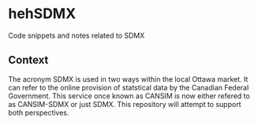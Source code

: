# hehSDMX
Code snippets and notes related to SDMX
## Context
The acronym SDMX is used in two ways within the local Ottawa market.  It can refer to 
the online provision of statstical data by the Canadian Federal Government.  This 
service once known as CANSIM is now either refered to as CANSIM-SDMX or just SDMX. This 
repository will attempt to support both perspectives.
